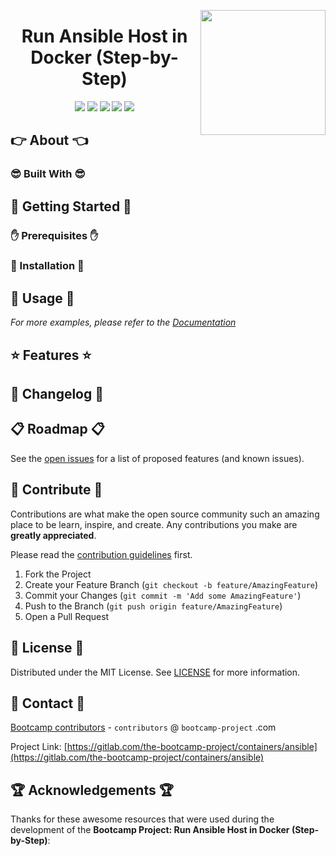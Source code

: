 <a href="https://bootcamp-project.com/" target="_blank"><img src="https://bootcamp-project.com/tbcp.svg" align="right" height="200" /></a>

<h1 align="center">Run Ansible Host in Docker (Step-by-Step)</h1>

<div align="center">
<img src="https://img.shields.io/docker/v/tbcp/ansible?style=for-the-badge" />
<img src="https://img.shields.io/docker/image-size/tbcp/ansible?style=for-the-badge" />
<img src="https://img.shields.io/docker/pulls/tbcp/ansible?style=for-the-badge" />
<img src="https://img.shields.io/docker/stars/tbcp/ansible?style=for-the-badge" />
<img src="https://img.shields.io/badge/Bootcamp-Project-blue?style=for-the-badge" />
</div>

## 👉 About 👈

### 😎 Built With 😎

## 📖 Getting Started 📖

### ✋ Prerequisites ✋

### 💪 Installation 💪

## 🚀 Usage 🚀

_For more examples, please refer to the [Documentation](https://data.rtfm.page)_

## ⭐️ Features ⭐️

## 📑 Changelog 📑

## 📋 Roadmap 📋

See the [open issues](https://gitlab.com/the-bootcamp-project/containers/ansible/-/issues) for a list of proposed features (and known issues).

## 🤝 Contribute 🤝

Contributions are what make the open source community such an amazing place to be learn, inspire, and create. Any contributions you make are **greatly appreciated**.

Please read the [contribution guidelines](contributing.md) first.

1. Fork the Project
2. Create your Feature Branch (`git checkout -b feature/AmazingFeature`)
3. Commit your Changes (`git commit -m 'Add some AmazingFeature'`)
4. Push to the Branch (`git push origin feature/AmazingFeature`)
5. Open a Pull Request

## 📜 License 📜

Distributed under the MIT License. See [LICENSE](LICENSE) for more information.

## 💌 Contact 💌

[Bootcamp contributors](https://bootcamp-project.com/) - `contributors` @ `bootcamp-project` .com

Project Link: [https://gitlab.com/the-bootcamp-project/containers/ansible](https://gitlab.com/the-bootcamp-project/containers/ansible)

## 🏆 Acknowledgements 🏆

Thanks for these awesome resources that were used during the development of the **Bootcamp Project: Run Ansible Host in Docker (Step-by-Step)**:
